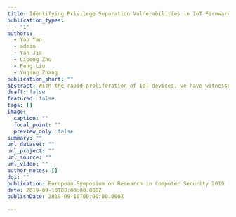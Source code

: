 ```yaml
---
title: Identifying Privilege Separation Vulnerabilities in IoT Firmware with Symbolic Execution
publication_types:
  - "1"
authors:
  - Yao Yao
  - admin
  - Yan Jia
  - Lipeng Zhu
  - Peng Liu
  - Yuqing Zhang
publication_short: ""
abstract: With the rapid proliferation of IoT devices, we have witnessed increasing security breaches targeting IoT devices. To address this, considerable attention has been drawn to the vulnerability discovery of IoT firmware. However, in contrast to the traditional firmware bugs/vulnerabilities (e.g. memory corruption), the privilege separation model in IoT firmware has not yet been systematically investigated. In this paper, we conducted an in-depth security analysis of the privilege separation model of IoT firmware and identified a previously unknown vulnerability called privilege separation vulnerability. By combining loading information extraction, library function recognition and symbolic execution, we developed Gerbil, a firmware-analysis-specific extension of the Angr framework for analyzing binaries to effectively identify privilege separation vulnerabilities in IoT firmware. So far, we have evaluated Gerbil on 106 real-world IoT firmware images (100 of which are bare-metal and RTOS-based device firmware. Gerbil have successfully detected privilege separation vulnerabilities in 69 of them. We have also verified and exploited the privilege separation vulnerabilities in several popular smart devices including Xiaomi smart gateway, Changdi smart oven and TP-Link smart WiFi plug. Our research demonstrates that an attacker can leverage the privilege separation vulnerability to launch a border spectrum of attacks such as malicious firmware replacement and denial of service.
draft: false
featured: false
tags: []
image:
  caption: ""
  focal_point: ""
  preview_only: false
summary: ""
url_dataset: ""
url_project: ""
url_source: ""
url_video: ""
author_notes: []
doi: ""
publication: European Symposium on Research in Computer Security 2019 (ESORICS), **CCF-B**
date: 2019-09-10T00:00:00.000Z
publishDate: 2019-09-10T00:00:00.000Z

---
```


